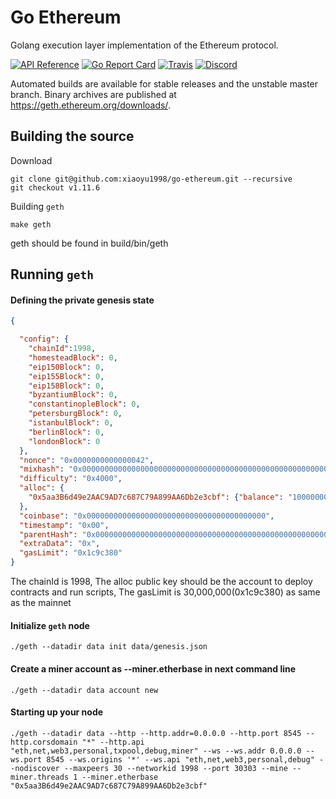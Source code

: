 # Go Ethereum

Golang execution layer implementation of the Ethereum protocol.

[![API Reference](
https://pkg.go.dev/badge/github.com/ethereum/go-ethereum
)](https://pkg.go.dev/github.com/ethereum/go-ethereum?tab=doc)
[![Go Report Card](https://goreportcard.com/badge/github.com/ethereum/go-ethereum)](https://goreportcard.com/report/github.com/ethereum/go-ethereum)
[![Travis](https://app.travis-ci.com/ethereum/go-ethereum.svg?branch=master)](https://app.travis-ci.com/github/ethereum/go-ethereum)
[![Discord](https://img.shields.io/badge/discord-join%20chat-blue.svg)](https://discord.gg/nthXNEv)

Automated builds are available for stable releases and the unstable master branch. Binary
archives are published at https://geth.ethereum.org/downloads/.


## Building the source

Download

```shell
git clone git@github.com:xiaoyu1998/go-ethereum.git --recursive
git checkout v1.11.6
```

Building `geth`

```shell
make geth
```
geth should be found in build/bin/geth


## Running `geth`

#### Defining the private genesis state

```json
{

  "config": {
    "chainId":1998,
    "homesteadBlock": 0,
    "eip150Block": 0,
    "eip155Block": 0,
    "eip158Block": 0,
    "byzantiumBlock": 0,
    "constantinopleBlock": 0,
    "petersburgBlock": 0,
    "istanbulBlock": 0,
    "berlinBlock": 0,
    "londonBlock": 0
  },
  "nonce": "0x0000000000000042",
  "mixhash": "0x0000000000000000000000000000000000000000000000000000000000000000",
  "difficulty": "0x4000",
  "alloc": {
    "0x5aa3B6d49e2AAC9AD7c687C79A899AA6Db2e3cbf": {"balance": "1000000000000000000000000"}
  },
  "coinbase": "0x0000000000000000000000000000000000000000",
  "timestamp": "0x00",
  "parentHash": "0x0000000000000000000000000000000000000000000000000000000000000000",
  "extraData": "0x",
  "gasLimit": "0x1c9c380"
}
```
The chainId is 1998, The alloc public key should be the account to deploy contracts and run scripts, The gasLimit is 30,000,000(0x1c9c380) as same as the mainnet

#### Initialize `geth` node
```shell
./geth --datadir data init data/genesis.json
```
#### Create a miner account as --miner.etherbase in next command line
```shell
./geth --datadir data account new
```

#### Starting up your node
```shell
./geth --datadir data --http --http.addr=0.0.0.0 --http.port 8545 --http.corsdomain "*" --http.api "eth,net,web3,personal,txpool,debug,miner" --ws --ws.addr 0.0.0.0 --ws.port 8545 --ws.origins '*' --ws.api "eth,net,web3,personal,debug" --nodiscover --maxpeers 30 --networkid 1998 --port 30303 --mine --miner.threads 1 --miner.etherbase  "0x5aa3B6d49e2AAC9AD7c687C79A899AA6Db2e3cbf" 
```


